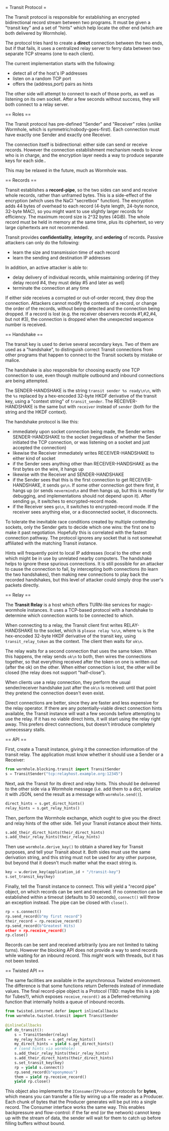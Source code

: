 = Transit Protocol =

The Transit protocol is responsible for establishing an encrypted
bidirectional record stream between two programs. It must be given a "transit
key" and a set of "hints" which help locate the other end (which are both
delivered by Wormhole).

The protocol tries hard to create a **direct** connection between the two
ends, but if that fails, it uses a centralized relay server to ferry data
between two separate TCP streams (one to each client).

The current implementation starts with the following:

* detect all of the host's IP addresses
* listen on a random TCP port
* offers the (address,port) pairs as hints

The other side will attempt to connect to each of those ports, as well as
listening on its own socket. After a few seconds without success, they will
both connect to a relay server.

== Roles ==

The Transit protocol has pre-defined "Sender" and "Receiver" roles (unlike
Wormhole, which is symmetric/nobody-goes-first). Each connection must have
exactly one Sender and exactly one Receiver.

The connection itself is bidirectional: either side can send or receive
records. However the connection establishment mechanism needs to know who is
in charge, and the encryption layer needs a way to produce separate keys for
each side..

This may be relaxed in the future, much as Wormhole was.

== Records ==

Transit establishes a **record-pipe**, so the two sides can send and receive
whole records, rather than unframed bytes. This is a side-effect of the
encryption (which uses the NaCl "secretbox" function). The encryption adds 44
bytes of overhead to each record (4-byte length, 24-byte nonce, 32-byte MAC),
so you might want to use slightly larger records for efficiency. The maximum
record size is 2^32 bytes (4GiB). The whole record must be held in memory at
the same time, plus its ciphertext, so very large ciphertexts are not
recommended.

Transit provides **confidentiality**, **integrity**, and **ordering** of
records. Passive attackers can only do the following:

* learn the size and transmission time of each record
* learn the sending and destination IP addresses

In addition, an active attacker is able to:

* delay delivery of individual records, while maintaining ordering (if they
  delay record #4, they must delay #5 and later as well)
* terminate the connection at any time

If either side receives a corrupted or out-of-order record, they drop the
connection. Attackers cannot modify the contents of a record, or change the
order of the records, without being detected and the connection being
dropped. If a record is lost (e.g. the receiver observers records #1,#2,#4,
but not #3), the connection is dropped when the unexpected sequence number is
received.

== Handshake ==

The transit key is used to derive several secondary keys. Two of them are
used as a "handshake", to distinguish correct Transit connections from other
programs that happen to connect to the Transit sockets by mistake or malice.

The handshake is also responsible for choosing exactly one TCP connection to
use, even though multiple outbound and inbound connections are being
attempted.

The SENDER-HANDSHAKE is the string `transit sender %s ready\n\n`, with the
`%s` replaced by a hex-encoded 32-byte HKDF derivative of the transit key,
using a "context string" of `transit_sender`. The RECEIVER-HANDSHAKE is the
same but with `receiver` instead of `sender` (both for the string and the
HKDF context).

The handshake protocol is like this:

* immediately upon socket connection being made, the Sender writes
  SENDER-HANDSHAKE to the socket (regardless of whether the Sender initiated
  the TCP connection, or was listening on a socket and just accepted the
  connection)
* likewise the Receiver immediately writes RECEIVER-HANDSHAKE to either kind
  of socket
* if the Sender sees anything other than RECEIVER-HANDSHAKE as the first
  bytes on the wire, it hangs up
* likewise with the Receiver and SENDER-HANDSHAKE
* if the Sender sees that this is the first connection to get
  RECEIVER-HANDSHAKE, it sends `go\n`. If some other connection got there
  first, it hangs up (or sends `nevermind\n` and then hangs up, but this is
  mostly for debugging, and implementations should not depend upon it). After
  sending `go`, it switches to encrypted-record mode.
* if the Receiver sees `go\n`, it switches to encrypted-record mode. If the
  receiver sees anything else, or a disconnected socket, it disconnects.

To tolerate the inevitable race conditions created by multiple contending
sockets, only the Sender gets to decide which one wins: the first one to make
it past negotiation. Hopefully this is correlated with the fastest connection
pathway. The protocol ignores any socket that is not somewhat affiliated with
the matching Transit instance.

Hints will frequently point to local IP addresses (local to the other end)
which might be in use by unrelated nearby computers. The handshake helps to
ignore these spurious connections. It is still possible for an attacker to
cause the connection to fail, by intercepting both connections (to learn the
two handshakes), then making new connections to play back the recorded
handshakes, but this level of attacker could simply drop the user's packets
directly.

== Relay ==

The **Transit Relay** is a host which offers TURN-like services for
magic-wormhole instances. It uses a TCP-based protocol with a handshake to
determine which connection wants to be connected to which.

When connecting to a relay, the Transit client first writes RELAY-HANDSHAKE
to the socket, which is `please relay %s\n`, where `%s` is the hex-encoded
32-byte HKDF derivative of the transit key, using `transit_relay_token` as
the context. The client then waits for `ok\n`.

The relay waits for a second connection that uses the same token. When this
happens, the relay sends `ok\n` to both, then wires the connections together,
so that everything received after the token on one is written out (after the
ok) on the other. When either connection is lost, the other will be closed
(the relay does not support "half-close").

When clients use a relay connection, they perform the usual sender/receiver
handshake just after the `ok\n` is received: until that point they pretend
the connection doesn't even exist.

Direct connections are better, since they are faster and less expensive for
the relay operator. If there are any potentially-viable direct connection
hints available, the Transit instance will wait a few seconds before
attempting to use the relay. If it has no viable direct hints, it will start
using the relay right away. This prefers direct connections, but doesn't
introduce completely unnecessary stalls.

== API ==

First, create a Transit instance, giving it the connection information of the
transit relay. The application must know whether it should use a Sender or a
Receiver:

```python
from wormhole.blocking.transit import TransitSender
s = TransitSender("tcp:relayhost.example.org:12345")
```

Next, ask the Transit for its direct and relay hints. This should be
delivered to the other side via a Wormhole message (i.e. add them to a dict,
serialize it with JSON, send the result as a message with `wormhole.send()`).

```python
direct_hints = s.get_direct_hints()
relay_hints = s.get_relay_hints()
```

Then, perform the Wormhole exchange, which ought to give you the direct and
relay hints of the other side. Tell your Transit instance about their hints.

```python
s.add_their_direct_hints(their_direct_hints)
s.add_their_relay_hints(their_relay_hints)
```

Then use `wormhole.derive_key()` to obtain a shared key for Transit purposes,
and tell your Transit about it. Both sides must use the same derivation
string, and this string must not be used for any other purpose, but beyond
that it doesn't much matter what the exact string is.

```python
key = w.derive_key(application_id + "/transit-key")
s.set_transit_key(key)
```

Finally, tell the Transit instance to connect. This will yield a "record
pipe" object, on which records can be sent and received. If no connection can
be established within a timeout (defaults to 30 seconds), `connect()` will
throw an exception instead. The pipe can be closed with `close()`.

```python
rp = s.connect()
rp.send_record(b"my first record")
their_record = rp.receive_record()
rp.send_record(b"Greatest Hits)
other = rp.receive_record()
rp.close()
```

Records can be sent and received arbitrarily (you are not limited to taking
turns). However the blocking API does not provide a way to send records while
waiting for an inbound record. This *might* work with threads, but it has not
been tested.

== Twisted API ==

The same facilities are available in the asynchronous Twisted environment.
The difference is that some functions return Deferreds instead of immediate
values. The final record-pipe object is a Protocol (TBD: maybe this is a job
for Tubes?), which exposes `receive_record()` as a Deferred-returning
function that internally holds a queue of inbound records.

```python
from twisted.internet.defer import inlineCallbacks
from wormhole.twisted.transit import TransitSender
 
@inlineCallbacks
def do_transit():
    s = TransitSender(relay)
    my_relay_hints = s.get_relay_hints()
    my_direct_hints = yield s.get_direct_hints()
    # (send hints via wormhole)
    s.add_their_relay_hints(their_relay_hints)
    s.add_their_direct_hints(their_direct_hints)
    s.set_transit_key(key)
    rp = yield s.connect()
    rp.send_record(b"eponymous")
    them = yield rp.receive_record()
    yield rp.close()
```

This object also implements the `IConsumer`/`IProducer` protocols for
**bytes**, which means you can transfer a file by wiring up a file reader as
a Producer. Each chunk of bytes that the Producer generates will be put into
a single record. The Consumer interface works the same way. This enables
backpressure and flow-control: if the far end (or the network) cannot keep up
with the stream of data, the sender will wait for them to catch up before
filling buffers without bound.
